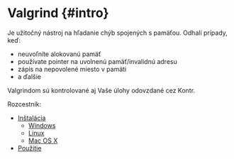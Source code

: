 # Valgrind {#intro}

Je užitočný nástroj na hľadanie chýb spojených s pamäťou. Odhalí prípady, keď:
- neuvoľníte alokovanú pamäť
- používate pointer na uvolnenú pamäť/invalidnú adresu
- zápis na nepovolené miesto v pamäti
- a ďalšie

Valgrindom sú kontrolované aj Vaše úlohy odovzdané cez Kontr.

Rozcestník:

* [Inštalácia](../valgrind/installation.md)
  * [Windows](../valgrind/installation_windows.md)
  * [Linux](../valgrind/installation_linux.md)
  * [Mac OS X](../valgrind/installation_macosx.md)
* [Použitie](../valgrind/use.md)





